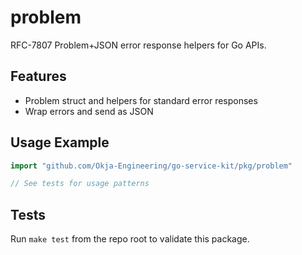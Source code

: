 # problem

RFC-7807 Problem+JSON error response helpers for Go APIs.

## Features
- Problem struct and helpers for standard error responses
- Wrap errors and send as JSON

## Usage Example
```go
import "github.com/Okja-Engineering/go-service-kit/pkg/problem"

// See tests for usage patterns
```

## Tests
Run `make test` from the repo root to validate this package.
